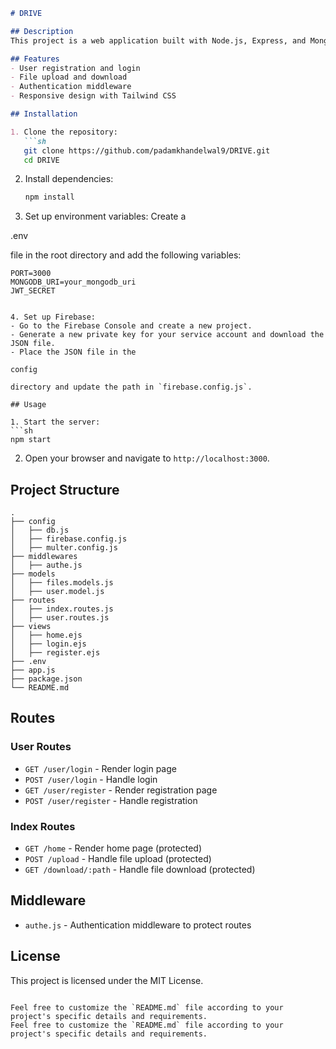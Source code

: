 

```markdown
# DRIVE

## Description
This project is a web application built with Node.js, Express, and MongoDB. It includes user authentication, file upload, and download functionalities. The application uses Firebase for file storage and Tailwind CSS for styling.

## Features
- User registration and login
- File upload and download
- Authentication middleware
- Responsive design with Tailwind CSS

## Installation

1. Clone the repository:
   ```sh
   git clone https://github.com/padamkhandelwal9/DRIVE.git
   cd DRIVE
   ```

2. Install dependencies:
   ```sh
   npm install
   ```

3. Set up environment variables:
   Create a 

.env

 file in the root directory and add the following variables:
   ```plaintext
   PORT=3000
   MONGODB_URI=your_mongodb_uri
  JWT_SECRET
  

4. Set up Firebase:
   - Go to the Firebase Console and create a new project.
   - Generate a new private key for your service account and download the JSON file.
   - Place the JSON file in the 

config

 directory and update the path in `firebase.config.js`.

## Usage

1. Start the server:
   ```sh
   npm start
   ```

2. Open your browser and navigate to `http://localhost:3000`.

## Project Structure

```
.
├── config
│   ├── db.js
│   ├── firebase.config.js
│   ├── multer.config.js
├── middlewares
│   ├── authe.js
├── models
│   ├── files.models.js
│   ├── user.model.js
├── routes
│   ├── index.routes.js
│   ├── user.routes.js
├── views
│   ├── home.ejs
│   ├── login.ejs
│   ├── register.ejs
├── .env
├── app.js
├── package.json
└── README.md
```

## Routes

### User Routes
- `GET /user/login` - Render login page
- `POST /user/login` - Handle login
- `GET /user/register` - Render registration page
- `POST /user/register` - Handle registration

### Index Routes
- `GET /home` - Render home page (protected)
- `POST /upload` - Handle file upload (protected)
- `GET /download/:path` - Handle file download (protected)

## Middleware
- `authe.js` - Authentication middleware to protect routes

## License
This project is licensed under the MIT License.
```

Feel free to customize the `README.md` file according to your project's specific details and requirements.
Feel free to customize the `README.md` file according to your project's specific details and requirements.
